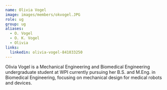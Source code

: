 ```yaml
---
name: Olivia Vogel
image: images/members/okvogel.JPG
role: ug 
group: ug
aliases:
  - O. Vogel
  - O. K. Vogel
  - Olivia
links:
  linkedin: olivia-vogel-841033250
---
```


Olivia Vogel is a Mechanical Engineering and Biomedical Engineering undergraduate student at WPI currently pursuing her B.S. and M.Eng. in Biomedical Engineering, focusing on mechanical design for medical robots and devices.
